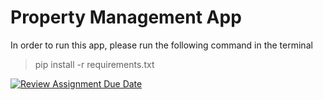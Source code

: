 # Property Management App

In order to run this app, please run the following command in the terminal
> pip install -r requirements.txt

[![Review Assignment Due Date](https://classroom.github.com/assets/deadline-readme-button-24ddc0f5d75046c5622901739e7c5dd533143b0c8e959d652212380cedb1ea36.svg)](https://classroom.github.com/a/s_ONyma3)
